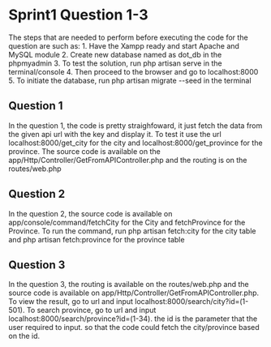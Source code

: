 <h1> Sprint1 Question 1-3 </h1>
The steps that are needed to perform before executing the code for the question are such as:
1. Have the Xampp ready and start Apache and MySQL module
2. Create new database named as dot_db in the phpmyadmin
3. To test the solution, run php artisan serve in the terminal/console
4. Then proceed to the browser and go to localhost:8000
5. To initiate the database, run php artisan migrate --seed in the terminal
<h2> Question 1 </h2>
In the question 1, the code is pretty straighfoward, it just fetch the data from the given api url with the key and display it. To test it use the url localhost:8000/get_city for the city and localhost:8000/get_province for the province. The source code is available on the app/Http/Controller/GetFromAPIController.php and the routing is on the routes/web.php

<h2>Question 2 </h2>
In the question 2, the source code is available on app/console/command/fetchCity for the City and fetchProvince for the Province. To run the command, run php artisan fetch:city for the city table and php artisan fetch:province for the province table

<h2> Question 3 </h2>
In the question 3, the routing is available on the routes/web.php and the source code is available on app/Http/Controller/GetFromAPIController.php. To view the result, go to url and input localhost:8000/search/city?id=(1-501). To search province, go to url and input localhost:8000/search/province?id=(1-34). the id is the parameter that the user required to input. so that the code could fetch the city/province based on the id.
